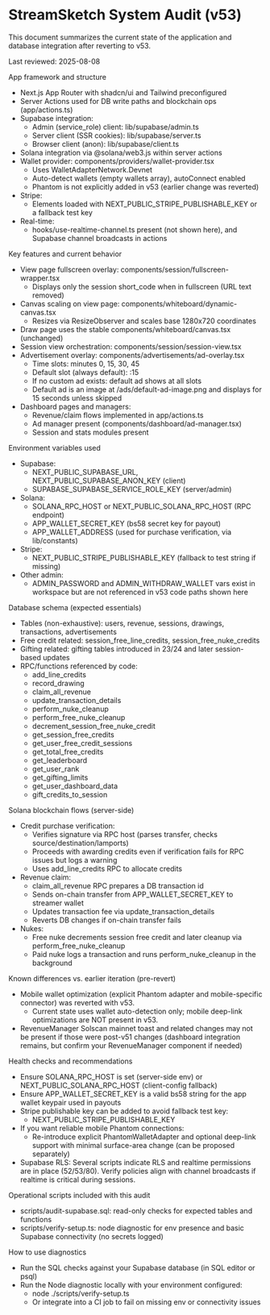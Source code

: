 # StreamSketch System Audit (v53)

This document summarizes the current state of the application and database integration after reverting to v53.

Last reviewed: 2025-08-08

App framework and structure
- Next.js App Router with shadcn/ui and Tailwind preconfigured
- Server Actions used for DB write paths and blockchain ops (app/actions.ts)
- Supabase integration:
  - Admin (service_role) client: lib/supabase/admin.ts
  - Server client (SSR cookies): lib/supabase/server.ts
  - Browser client (anon): lib/supabase/client.ts
- Solana integration via @solana/web3.js within server actions
- Wallet provider: components/providers/wallet-provider.tsx
  - Uses WalletAdapterNetwork.Devnet
  - Auto-detect wallets (empty wallets array), autoConnect enabled
  - Phantom is not explicitly added in v53 (earlier change was reverted)
- Stripe:
  - Elements loaded with NEXT_PUBLIC_STRIPE_PUBLISHABLE_KEY or a fallback test key
- Real-time:
  - hooks/use-realtime-channel.ts present (not shown here), and Supabase channel broadcasts in actions

Key features and current behavior
- View page fullscreen overlay: components/session/fullscreen-wrapper.tsx
  - Displays only the session short_code when in fullscreen (URL text removed)
- Canvas scaling on view page: components/whiteboard/dynamic-canvas.tsx
  - Resizes via ResizeObserver and scales base 1280x720 coordinates
- Draw page uses the stable components/whiteboard/canvas.tsx (unchanged)
- Session view orchestration: components/session/session-view.tsx
- Advertisement overlay: components/advertisements/ad-overlay.tsx
  - Time slots: minutes 0, 15, 30, 45
  - Default slot (always default): :15
  - If no custom ad exists: default ad shows at all slots
  - Default ad is an image at /ads/default-ad-image.png and displays for 15 seconds unless skipped
- Dashboard pages and managers:
  - Revenue/claim flows implemented in app/actions.ts
  - Ad manager present (components/dashboard/ad-manager.tsx)
  - Session and stats modules present

Environment variables used
- Supabase:
  - NEXT_PUBLIC_SUPABASE_URL, NEXT_PUBLIC_SUPABASE_ANON_KEY (client)
  - SUPABASE_SUPABASE_SERVICE_ROLE_KEY (server/admin)
- Solana:
  - SOLANA_RPC_HOST or NEXT_PUBLIC_SOLANA_RPC_HOST (RPC endpoint)
  - APP_WALLET_SECRET_KEY (bs58 secret key for payout)
  - APP_WALLET_ADDRESS (used for purchase verification, via lib/constants)
- Stripe:
  - NEXT_PUBLIC_STRIPE_PUBLISHABLE_KEY (fallback to test string if missing)
- Other admin:
  - ADMIN_PASSWORD and ADMIN_WITHDRAW_WALLET vars exist in workspace but are not referenced in v53 code paths shown here

Database schema (expected essentials)
- Tables (non-exhaustive): users, revenue, sessions, drawings, transactions, advertisements
- Free credit related: session_free_line_credits, session_free_nuke_credits
- Gifting related: gifting tables introduced in 23/24 and later session-based updates
- RPC/functions referenced by code:
  - add_line_credits
  - record_drawing
  - claim_all_revenue
  - update_transaction_details
  - perform_nuke_cleanup
  - perform_free_nuke_cleanup
  - decrement_session_free_nuke_credit
  - get_session_free_credits
  - get_user_free_credit_sessions
  - get_total_free_credits
  - get_leaderboard
  - get_user_rank
  - get_gifting_limits
  - get_user_dashboard_data
  - gift_credits_to_session

Solana blockchain flows (server-side)
- Credit purchase verification:
  - Verifies signature via RPC host (parses transfer, checks source/destination/lamports)
  - Proceeds with awarding credits even if verification fails for RPC issues but logs a warning
  - Uses add_line_credits RPC to allocate credits
- Revenue claim:
  - claim_all_revenue RPC prepares a DB transaction id
  - Sends on-chain transfer from APP_WALLET_SECRET_KEY to streamer wallet
  - Updates transaction fee via update_transaction_details
  - Reverts DB changes if on-chain transfer fails
- Nukes:
  - Free nuke decrements session free credit and later cleanup via perform_free_nuke_cleanup
  - Paid nuke logs a transaction and runs perform_nuke_cleanup in the background

Known differences vs. earlier iteration (pre-revert)
- Mobile wallet optimization (explicit Phantom adapter and mobile-specific connector) was reverted with v53.
  - Current state uses wallet auto-detection only; mobile deep-link optimizations are NOT present in v53.
- RevenueManager Solscan mainnet toast and related changes may not be present if those were post-v51 changes (dashboard integration remains, but confirm your RevenueManager component if needed)

Health checks and recommendations
- Ensure SOLANA_RPC_HOST is set (server-side env) or NEXT_PUBLIC_SOLANA_RPC_HOST (client-config fallback)
- Ensure APP_WALLET_SECRET_KEY is a valid bs58 string for the app wallet keypair used in payouts
- Stripe publishable key can be added to avoid fallback test key:
  - NEXT_PUBLIC_STRIPE_PUBLISHABLE_KEY
- If you want reliable mobile Phantom connections:
  - Re-introduce explicit PhantomWalletAdapter and optional deep-link support with minimal surface-area change (can be proposed separately)
- Supabase RLS: Several scripts indicate RLS and realtime permissions are in place (52/53/80). Verify policies align with channel broadcasts if realtime is critical during sessions.

Operational scripts included with this audit
- scripts/audit-supabase.sql: read-only checks for expected tables and functions
- scripts/verify-setup.ts: node diagnostic for env presence and basic Supabase connectivity (no secrets logged)

How to use diagnostics
- Run the SQL checks against your Supabase database (in SQL editor or psql)
- Run the Node diagnostic locally with your environment configured:
  - node ./scripts/verify-setup.ts
  - Or integrate into a CI job to fail on missing env or connectivity issues
